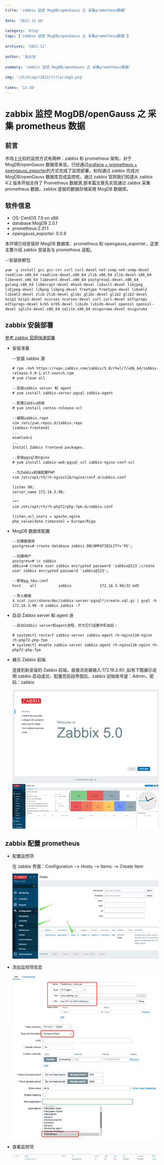 ```yaml
---
title: 'zabbix 监控 MogDB/openGauss 之 采集prometheus数据'

date: '2021-12-16'

category: 'blog'
tags: ['zabbix 监控 MogDB/openGauss 之 采集prometheus数据']

archives: '2021-12'

author: '高云龙'

summary: 'zabbix 监控 MogDB/openGauss 之 采集prometheus数据'

img: '/zh/blogs/2022/title/img3.png'

times: '12:30'
---
```


# zabbix 监控 MogDB/openGauss 之 采集 prometheus 数据<a name="ZH-CN_TOPIC_0000001232574679"></a>

## 前言<a name="section175561940132015"></a>

市场上比较的监控方式有两种：zabbix 和 prometheus 架构，对于 MogDB/openGauss 数据库来说，已经通过[grafana + prometheus + opengauss_exporter](https://www.modb.pro/db/173483)的方式完成了监控部署，如何通过 zabbix 完成对 MogDB/openGauss 数据库完成监控呢，通过 zabbix 官网我们知道从 zabbix 4.2 版本开始支持了 Prometheus 数据源,那本篇文章先实现通过 zabbix 采集 prometheus 数据，zabbix 底层的数据存储采用 MogDB 数据库。

## 软件信息<a name="section1230142917243"></a>

- OS: CentOS 7.9 on x86
- database:MogDB 2.0.1
- prometheus:2.31.1
- opengauss_exporter: 0.0.9

本环境已经安装好 MogDB 数据库、prometheus 和 opengauss_exporter，这里主要介绍 zabbix 安装及与 prometheus 适配。

--安装依赖包

```
yum -y install gcc gcc-c++ curl curl-devel net-snmp net-snmp-devel readline.x86_64 readline-devel.x86_64 zlib.x86_64 zlib-devel.x86_64 libevent.x86_64 libevent-devel.x86_64 postgresql-devel.x86_64 golang.x86_64 libmcrypt-devel mhash-devel libxslt-devel libjpeg libjpeg-devel libpng libpng-devel freetype freetype-devel libxml2 libxml2-devel zlib zlib-devel glibc glibc-devel glib2 glib2-devel bzip2 bzip2-devel ncurses ncurses-devel curl curl-devel e2fsprogs e2fsprogs-devel krb5 krb5-devel libidn libidn-devel openssl openssl-devel sqlite-devel.x86_64 sqlite.x86_64 oniguruma-devel oniguruma
```

## zabbix 安装部署<a name="section565345162510"></a>

[参考 zabbix 官网快速部署](https://www.zabbix.com/cn/download?zabbix=5.0&os_distribution=centos&os_version=7&db=postgresql&ws=nginx)

- 安装准备

  --安装 zabbix 源

  ```
  # rpm -Uvh https://repo.zabbix.com/zabbix/5.0/rhel/7/x86_64/zabbix-release-5.0-1.el7.noarch.rpm
  # yum clean all

  --安装zabbix server 和 agent
  # yum install zabbix-server-pgsql zabbix-agent

  --配置Zabbix前端
  # yum install centos-release-scl

  --编辑zabbix.repo
  vim /etc/yum.repos.d/zabbix.repo
  [zabbix-frontend]
  ...
  enabled=1
  ...
  Install Zabbix frontend packages.

  --安装pgsql和nginx
  # yum install zabbix-web-pgsql-scl zabbix-nginx-conf-scl

  --为Zabbix前端配置PHP
  vim /etc/opt/rh/rh-nginx116/nginx/conf.d/zabbix.conf

  listen 80;
  server_name 172.16.3.90;

  ***
  vim /etc/opt/rh/rh-php72/php-fpm.d/zabbix.conf

  listen.acl_users = apache,nginx
  php_value[date.timezone] = Europe/Riga
  ```

- MogDB 数据库配置

  ```
  --创建数据库
  postgres=# create database zabbix DBCOMPATIBILITY='PG';

  --创建用户
  postgres=# \c zabbix
  abbix=# create user zabbix encrypted password 'zabbix@123';create user zabbix encrypted password 'zabbix@123';

  --修改pg_hba.conf
  host    all          zabbix             172.16.3.90/32 md5

  --导入数据
  $ zcat /usr/share/doc/zabbix-server-pgsql*/create.sql.gz | gsql -h 172.16.3.90 -U zabbix zabbix -f

  ```

- 启动 Zabbix server 和 agent 进

  ```
  --启动Zabbix server和agent进程，并为它们设置开机自启：

  # systemctl restart zabbix-server zabbix-agent rh-nginx116-nginx rh-php72-php-fpm
  # systemctl enable zabbix-server zabbix-agent rh-nginx116-nginx rh-php72-php-fpm
  ```

- 展示 Zabbix 前端

  连接到新安装的 Zabbix 前端，直接浏览器输入:172.16.3.90 ,如有下图展示说明 zabbix 启动成功，配置完前段界面后，zabbix 初始账号是：Admin，密码：zabbix

  <img src='./figures/20211203-7294cdd5-5b8a-41dd-9558-468c56d0e49d.png'>

  <img src='./figures/20211203-8632d683-5aa7-4e1f-907c-3952796968f4.png'>

## zabbix 配置 prometheus<a name="section7237105902616"></a>

- 配置监控项

  在 zabbix 界面：Configuration --\> Hosts --\> Items --\> Create Item

  <img src='./figures/20211216-cd0ca2d6-dd3c-41d5-9643-775edc3e9035.png'>

- 添加监控项信息

  <img src='./figures/20211216-05611555-f74d-47d5-8057-a86a6fd5e38f.png'>

  <img src='./figures/20211216-2e9cd439-b92e-4fcd-8180-ef7096c80a16.png'>

- 查看监控项

  <img src='./figures/20211216-b9c6b9ce-6a77-4ce0-a064-291015801db2.png'>
